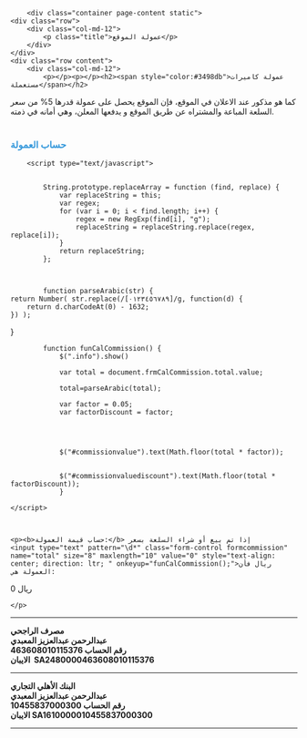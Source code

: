 <div id="body">
                                                
       
        <div class="container page-content static">
	<div class="row">
		<div class="col-md-12">
			<p class="title">عمولة الموقع</p>
		</div>
	</div>
	<div class="row content">
		<div class="col-md-12">
			<p></p><p></p><h2><span style="color:#3498db">عمولة كاميرات مستعملة</span></h2>

<p>كما هو مذكور عند الاعلان في&nbsp;الموقع، فإن الموقع يحصل على عمولة قدرها 5% من سعر السلعة المباعة والمشتراه عن طريق الموقع و يدفعها المعلن، وهي أمانه في ذمته.&nbsp;<br>
&nbsp;</p>

<h3><span style="color:#3498db">حساب العمولة</span></h3>

<form name="frmCalCommission" class="form-inline" role="form">
		
		<script type="text/javascript">


			String.prototype.replaceArray = function (find, replace) {
				var replaceString = this;
				var regex;
				for (var i = 0; i < find.length; i++) {
					regex = new RegExp(find[i], "g");
					replaceString = replaceString.replace(regex, replace[i]);
				}
				return replaceString;
			};

		

			function parseArabic(str) {
    return Number( str.replace(/[٠١٢٣٤٥٦٧٨٩]/g, function(d) {
        return d.charCodeAt(0) - 1632;
    }) );
}





			function funCalCommission() {
				$(".info").show()

				var total = document.frmCalCommission.total.value;
		
				total=parseArabic(total);
				
				var factor = 0.05;
				var factorDiscount = factor;

				
									

				$("#commissionvalue").text(Math.floor(total * factor));


				$("#commissionvaluediscount").text(Math.floor(total * factorDiscount));
				}

	</script>



	<p><b>حساب قيمة العمولة:</b> إذا تم بيع أو شراء السلعة بسعر
	<input type="text" pattern="\d*" class="form-control formcommission" name="total" size="8" maxlength="10" value="0" style="text-align: center; direction: ltr; " onkeyup="funCalCommission();">ريال فأن العمولة هي:

<span class="label label-primary" id="commissionvalue"> 0</span> ريال

	</p>


<hr>
<p><strong>مصرف الراجحي<br>
عبدالرحمن عبدالعزيز المعبدي<br>
رقم الحساب&nbsp;463608010115376<br>
الايبان&nbsp;&nbsp;SA2480000463608010115376</strong></p>

<hr>
<p><strong>البنك الأهلي التجاري<br>
عبدالرحمن عبدالعزيز المعبدي<br>
رقم الحساب&nbsp;10455837000300<br>
الايبان&nbsp;SA1610000010455837000300</strong></p>

<hr>
<p>&nbsp;</p>
</form><p></p>
		</div>
	</div>
</div>
        </div>
